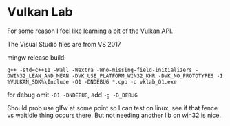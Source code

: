# Vulkan Lab  

For some reason I feel like learning a bit of the Vulkan API.  

The Visual Studio files are from VS 2017

mingw release build:  
```
g++ -std=c++11 -Wall -Wextra -Wno-missing-field-initializers -DWIN32_LEAN_AND_MEAN -DVK_USE_PLATFORM_WIN32_KHR -DVK_NO_PROTOTYPES -I %VULKAN_SDK%\Include -O1 -DNDEBUG *.cpp -o vklab_O1.exe
```
for debug omit `-O1 -DNDEBUG`, add `-g -D_DEBUG`

Should prob use glfw at some point so I can test on linux, see if that fence vs waitIdle thing occurs there.
But not needing another lib on win32 is nice.

